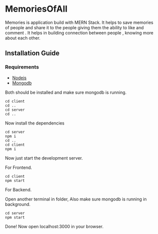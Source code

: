 # MemoriesOfAll

Memories is application build with MERN Stack.
It helps to save memories of people and share it to the people giving them the ability to like and comment .
It helps in building connection between people , knowing more about each other.

## Installation Guide

### Requirements

- [Nodejs](https://nodejs.org/en/download)
- [Mongodb](https://www.mongodb.com/docs/manual/administration/install-community/)

Both should be installed and make sure mongodb is running.

```shell
cd client
cd ..
cd server
cd ..
```

Now install the dependencies

```shell
cd server
npm i
cd ..
cd client
npm i
```

Now just start the development server.

For Frontend.

```shell
cd client
npm start
```

For Backend.

Open another terminal in folder, Also make sure mongodb is running in background.

```shell
cd server
npm start
```

Done! Now open localhost:3000 in your browser.
